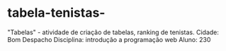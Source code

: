 # tabela-tenistas-

"Tabelas" - atividade de criação de tabelas, ranking de tenistas.
Cidade: Bom Despacho
Disciplina: introdução a programação web
Aluno: 230
